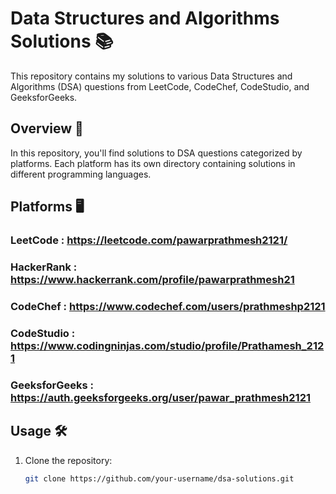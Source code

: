 # Data Structures and Algorithms Solutions 📚

This repository contains my solutions to various Data Structures and Algorithms (DSA) questions from LeetCode, CodeChef, CodeStudio, and GeeksforGeeks.

## Overview 🌟

In this repository, you'll find solutions to DSA questions categorized by platforms. Each platform has its own directory containing solutions in different programming languages.

## Platforms 🖥️

### LeetCode : https://leetcode.com/pawarprathmesh2121/

### HackerRank : https://www.hackerrank.com/profile/pawarprathmesh21

### CodeChef : https://www.codechef.com/users/prathmeshp2121

### CodeStudio : https://www.codingninjas.com/studio/profile/Prathamesh_2121

### GeeksforGeeks : https://auth.geeksforgeeks.org/user/pawar_prathmesh2121


## Usage 🛠️

1. Clone the repository:

   ```bash
   git clone https://github.com/your-username/dsa-solutions.git
